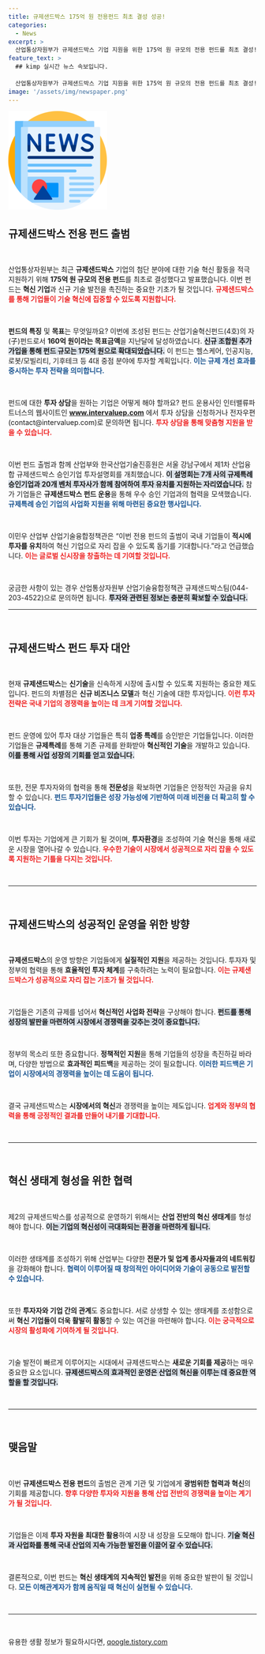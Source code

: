 ```yaml
---
title: 규제샌드박스 175억 원 전용펀드 최초 결성 성공!
categories:
  - News
excerpt: >
  산업통상자원부가 규제샌드박스 기업 지원을 위한 175억 원 규모의 전용 펀드를 최초 결성! 로봇, 헬스케어 등 4대 분야 혁신 기업에 투자하며 글로벌 시장 진출을 도모한다. 지금이 기회!
feature_text: >
  ## kimp 실시간 뉴스 속보입니다.

  산업통상자원부가 규제샌드박스 기업 지원을 위한 175억 원 규모의 전용 펀드를 최초 결성! 로봇, 헬스케어 등 4대 분야 혁신 기업에 투자하며 글로벌 시장 진출을 도모한다. 지금이 기회!
image: '/assets/img/newspaper.png'
---
```


<p><img src="/assets/img/newspaper.png" alt="kimplant 속보" /></p>

<h2 data-ke-size="size26">규제샌드박스 전용 펀드 출범</h2>

<p data-ke-size="size16">&nbsp;</p>

<p>산업통상자원부는 최근 <strong>규제샌드박스</strong> 기업의 첨단 분야에 대한 기술 혁신 활동을 적극 지원하기 위해 <strong>175억 원 규모의 전용 펀드</strong>를 최초로 결성했다고 발표했습니다. 이번 펀드는 <strong>혁신 기업</strong>과 신규 기술 발전을 촉진하는 중요한 기초가 될 것입니다. <b><span style="color: #ee2323;">규제샌드박스를 통해 기업들이 기술 혁신에 집중할 수 있도록 지원합니다.</span></b> </p>

<p data-ke-size="size16">&nbsp;</p>

<p><strong>펀드의 특징</strong> 및 <strong>목표</strong>는 무엇일까요? 이번에 조성된 펀드는 산업기술혁신펀드(4호)의 자(子)펀드로서 <strong>160억 원이라는 목표금액</strong>을 지난달에 달성하였습니다. <b><span style="background-color: #21538527;">신규 조합원 추가 가입을 통해 펀드 규모는 175억 원으로 확대되었습니다.</span></b> 이 펀드는 헬스케어, 인공지능, 로봇/모빌리티, 기후테크 등 4대 중점 분야에 투자할 계획입니다. <b><span style="color: #1a5490;">이는 규제 개선 효과를 중시하는 투자 전략을 의미합니다.</span></b></p>

<p data-ke-size="size16">&nbsp;</p>

<p>펀드에 대한 <strong>투자 상담</strong>을 원하는 기업은 어떻게 해야 할까요? 펀드 운용사인 인터밸류파트너스의 웹사이트인 <b><a href="https://www.intervaluep.com" target="_blank">www.intervaluep.com</a></b> 에서 투자 상담을 신청하거나 전자우편(contact@intervaluep.com)로 문의하면 됩니다. <b><span style="color: #ee2323;">투자 상담을 통해 맞춤형 지원을 받을 수 있습니다.</span></b> </p>

<p data-ke-size="size16">&nbsp;</p>

<p>이번 펀드 출범과 함께 산업부와 한국산업기술진흥원은 서울 강남구에서 제1차 산업융합 규제샌드박스 승인기업 투자설명회를 개최했습니다. <b><span style="background-color: #21538527;">이 설명회는 7개 사의 규제특례 승인기업과 20개 벤처 투자사가 함께 참여하여 투자 유치를 지원하는 자리였습니다.</span></b> 참가 기업들은 <strong>규제샌드박스 펀드 운용</strong>을 통해 우수 승인 기업과의 협력을 모색했습니다. <b><span style="color: #1a5490;">규제특례 승인 기업의 사업화 지원을 위해 마련된 중요한 행사입니다.</span></b></p>

<p data-ke-size="size16">&nbsp;</p>

<p>이민우 산업부 산업기술융합정책관은 “이번 전용 펀드의 출범이 국내 기업들이 <strong>적시에 투자를 유치</strong>하여 혁신 기업으로 자리 잡을 수 있도록 돕기를 기대합니다.”라고 언급했습니다. <b><span style="color: #ee2323;">이는 글로벌 신시장을 창출하는 데 기여할 것입니다.</span></b></p>

<p data-ke-size="size16">&nbsp;</p>

<p>궁금한 사항이 있는 경우 산업통상자원부 산업기술융합정책관 규제샌드박스팀(044-203-4522)으로 문의하면 됩니다. <b><span style="background-color: #21538527;">투자와 관련된 정보는 충분히 확보할 수 있습니다.</span></b> </p>

<hr>

<p data-ke-size="size16">&nbsp;</p>

<h2 data-ke-size="size26">규제샌드박스 펀드 투자 대안</h2>

<p data-ke-size="size16">&nbsp;</p>

<p>현재 <strong>규제샌드박스</strong>는 <strong>신기술</strong>을 신속하게 시장에 출시할 수 있도록 지원하는 중요한 제도입니다. 펀드의 차별점은 <strong>신규 비즈니스 모델</strong>과 혁신 기술에 대한 투자입니다. <b><span style="color: #ee2323;">이런 투자 전략은 국내 기업의 경쟁력을 높이는 데 크게 기여할 것입니다.</span></b> </p>

<p data-ke-size="size16">&nbsp;</p>

<p>펀드 운영에 있어 투자 대상 기업들은 특히 <strong>업종 특례</strong>를 승인받은 기업들입니다. 이러한 기업들은 <strong>규제특례</strong>를 통해 기존 규제를 완화받아 <strong>혁신적인 기술</strong>을 개발하고 있습니다. <b><span style="background-color: #21538527;">이를 통해 사업 성장의 기회를 얻고 있습니다.</span></b> </p>

<p data-ke-size="size16">&nbsp;</p>

<p>또한, 전문 투자자와의 협력을 통해 <strong>전문성</strong>을 확보하면 기업들은 안정적인 자금을 유치할 수 있습니다. <b><span style="color: #1a5490;">펀드 투자기업들은 성장 가능성에 기반하여 미래 비전을 더 확고히 할 수 있습니다.</span></b></p>

<p data-ke-size="size16">&nbsp;</p>

<p>이번 투자는 기업에게 큰 기회가 될 것이며, <strong>투자환경</strong>을 조성하여 기술 혁신을 통해 새로운 시장을 열어나갈 수 있습니다. <b><span style="color: #ee2323;">우수한 기술이 시장에서 성공적으로 자리 잡을 수 있도록 지원하는 기틀을 다지는 것입니다.</span></b></p>

<p data-ke-size="size16">&nbsp;</p>

<hr>

<p data-ke-size="size16">&nbsp;</p>

<h2 data-ke-size="size26">규제샌드박스의 성공적인 운영을 위한 방향</h2>

<p data-ke-size="size16">&nbsp;</p>

<p><strong>규제샌드박스</strong>의 운영 방향은 기업들에게 <strong>실질적인 지원</strong>을 제공하는 것입니다. 투자자 및 정부의 협력을 통해 <strong>효율적인 투자 체계</strong>를 구축하려는 노력이 필요합니다. <b><span style="color: #ee2323;">이는 규제샌드박스가 성공적으로 자리 잡는 기초가 될 것입니다.</span></b> </p>

<p data-ke-size="size16">&nbsp;</p>

<p>기업들은 기존의 규제를 넘어서 <strong>혁신적인 사업화 전략</strong>을 구상해야 합니다. <b><span style="background-color: #21538527;">펀드를 통해 성장의 발판을 마련하여 시장에서 경쟁력을 갖추는 것이 중요합니다.</span></b> </p>

<p data-ke-size="size16">&nbsp;</p>

<p>정부의 목소리 또한 중요합니다. <strong>정책적인 지원</strong>을 통해 기업들의 성장을 촉진하길 바라며, 다양한 방법으로 <strong>효과적인 피드백</strong>을 제공하는 것이 필요합니다. <b><span style="color: #1a5490;">이러한 피드백은 기업이 시장에서의 경쟁력을 높이는 데 도움이 됩니다.</span></b></p>

<p data-ke-size="size16">&nbsp;</p>

<p>결국 규제샌드박스는 <strong>시장에서의 혁신</strong>과 경쟁력을 높이는 제도입니다. <b><span style="color: #ee2323;">업계와 정부의 협력을 통해 긍정적인 결과를 만들어 내기를 기대합니다.</span></b></p>

<p data-ke-size="size16">&nbsp;</p>

<hr>

<p data-ke-size="size16">&nbsp;</p>

<h2 data-ke-size="size26">혁신 생태계 형성을 위한 협력</h2>

<p data-ke-size="size16">&nbsp;</p>

<p>제2의 규제샌드박스를 성공적으로 운영하기 위해서는 <strong>산업 전반의 혁신 생태계</strong>를 형성해야 합니다. <b><span style="background-color: #21538527;">이는 기업의 혁신성이 극대화되는 환경을 마련하게 됩니다.</span></b> </p>

<p data-ke-size="size16">&nbsp;</p>

<p>이러한 생태계를 조성하기 위해 산업부는 다양한 <strong>전문가 및 업계 종사자들과의 네트워킹</strong>을 강화해야 합니다. <b><span style="color: #1a5490;">협력이 이루어질 때 창의적인 아이디어와 기술이 공동으로 발전할 수 있습니다.</span></b> </p>

<p data-ke-size="size16">&nbsp;</p>

<p>또한 <strong>투자자와 기업 간의 관계</strong>도 중요합니다. 서로 상생할 수 있는 생태계를 조성함으로써 <strong>혁신 기업들이 더욱 활발히 활동</strong>할 수 있는 여건을 마련해야 합니다. <b><span style="color: #ee2323;">이는 궁극적으로 시장의 활성화에 기여하게 될 것입니다.</span></b></p>

<p data-ke-size="size16">&nbsp;</p>

<p>기술 발전이 빠르게 이루어지는 시대에서 규제샌드박스는 <strong>새로운 기회를 제공</strong>하는 매우 중요한 요소입니다. <b><span style="background-color: #21538527;">규제샌드박스의 효과적인 운영은 산업의 혁신을 이루는 데 중요한 역할을 할 것입니다.</span></b> </p>

<p data-ke-size="size16">&nbsp;</p>

<hr>

<p data-ke-size="size16">&nbsp;</p>

<h2 data-ke-size="size26">맺음말</h2>

<p data-ke-size="size16">&nbsp;</p>

<p>이번 <strong>규제샌드박스 전용 펀드</strong>의 출범은 관계 기관 및 기업에게 <strong>광범위한 협력과 혁신</strong>의 기회를 제공합니다. <b><span style="color: #ee2323;">향후 다양한 투자와 지원을 통해 산업 전반의 경쟁력을 높이는 계기가 될 것입니다.</span></b> </p>

<p data-ke-size="size16">&nbsp;</p>

<p>기업들은 이제 <strong>투자 자원을 최대한 활용</strong>하여 시장 내 성장을 도모해야 합니다. <b><span style="background-color: #21538527;">기술 혁신과 사업화를 통해 국내 산업의 지속 가능한 발전을 이끌어 갈 수 있습니다.</span></b> </p>

<p data-ke-size="size16">&nbsp;</p>

<p>결론적으로, 이번 펀드는 <strong>혁신 생태계의 지속적인 발전</strong>을 위해 중요한 발판이 될 것입니다. <b><span style="color: #1a5490;">모든 이해관계자가 함께 움직일 때 혁신이 실현될 수 있습니다.</span></b> </p>

<p data-ke-size="size16">&nbsp;</p>

<hr>

<p data-ke-size="size16">&nbsp;</p>
유용한 생활 정보가 필요하시다면, <a href="https://qoogle.tistory.com" rel="dofollow">qoogle.tistory.com</a>



